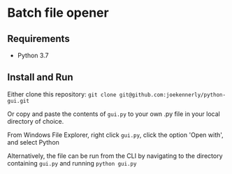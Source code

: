 # Batch file opener

## Requirements
* Python 3.7

## Install and Run
Either clone this repository:
```git clone git@github.com:joekennerly/python-gui.git```

Or copy and paste the contents of `gui.py` to your own .py file in your local directory of choice.

From Windows File Explorer, right click `gui.py`, click the option 'Open with', and select Python

Alternatively, the file can be run from the CLI by navigating to the directory containing `gui.py` and running
```python gui.py```